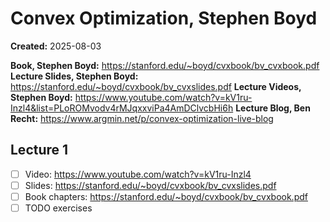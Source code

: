 # Convex Optimization, Stephen Boyd

**Created:** 2025-08-03

**Book, Stephen Boyd:** <https://stanford.edu/~boyd/cvxbook/bv_cvxbook.pdf>
**Lecture Slides, Stephen Boyd:** <https://stanford.edu/~boyd/cvxbook/bv_cvxslides.pdf>
**Lecture Videos, Stephen Boyd:** <https://www.youtube.com/watch?v=kV1ru-Inzl4&list=PLoROMvodv4rMJqxxviPa4AmDClvcbHi6h>
**Lecture Blog, Ben Recht:** <https://www.argmin.net/p/convex-optimization-live-blog>

## Lecture 1

- [ ] Video: <https://www.youtube.com/watch?v=kV1ru-Inzl4>
- [ ] Slides: <https://stanford.edu/~boyd/cvxbook/bv_cvxslides.pdf>
- [ ] Book chapters: <https://stanford.edu/~boyd/cvxbook/bv_cvxbook.pdf>
- [ ] TODO exercises
